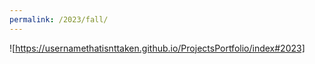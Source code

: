 ```yaml
---
permalink: /2023/fall/
---
```

![https://usernamethatisnttaken.github.io/ProjectsPortfolio/index#2023]